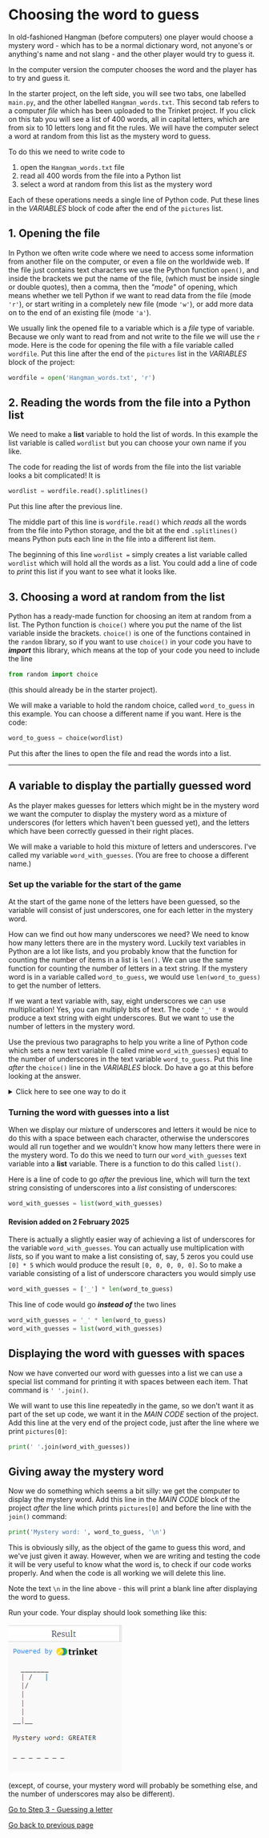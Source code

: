 # Choosing the word to guess

In old-fashioned Hangman (before computers) one player would choose a mystery word - which has to be a normal dictionary word, not anyone's or anything's name and not slang - and the other player would try to guess it.

In the computer version the computer chooses the word and the player has to try and guess it.

In the starter project, on the left side, you will see two tabs, one labelled ```main.py```, and the other labelled ```Hangman_words.txt```. This second tab refers to a computer *file* which has been uploaded to the Trinket project. If you click on this tab you will see a list of 400 words, all in capital letters, which are from six to 10 letters long and fit the rules. We will have the computer select a word at random from this list as the mystery word to guess.

To do this we need to write code to

1. open the ```Hangman_words.txt``` file
2. read all 400 words from the file into a Python list
3. select a word at random from this list as the mystery word

Each of these operations needs a single line of Python code. Put these lines in the *VARIABLES* block of code after the end of the ```pictures``` list.

## 1. Opening the file

In Python we often write code where we need to access some information from another file on the computer, or even a file on the worldwide web. If the file just contains text characters we use the Python function ```open()```, and inside the brackets we put the name of the file, (which must be inside single or double quotes), then a comma,  then the *"mode"* of opening, which means whether we tell Python if we want to read data from the file (mode ```'r'```), or  start writing in a completely new file (mode ```'w'```), or add more data on to the end of an existing file (mode ```'a'```).

We usually link the opened file to a variable which is a *file* type of variable. Because we only want to read from and not write to the file we will use the ```r``` mode. Here is the code for opening the file with a file variable called ```wordfile```. Put this line after the end of the ```pictures``` list in the *VARIABLES* block of the project:

```python
wordfile = open('Hangman_words.txt', 'r')
```

## 2. Reading the words from the file into a Python list

We need to make a **list** variable to hold the list of words. In this example the list variable is called ```wordlist``` but you can choose your own name if you like.

The code for reading the list of words from the file into the list variable looks a bit complicated! It is

```python
wordlist = wordfile.read().splitlines()
```

Put this line after the previous line.

The middle part of this line is ```wordfile.read()``` which *reads* all the words from the file into Python storage, and the bit at the end ```.splitlines()``` means Python puts each line in the file into a different list item.

The beginning of this line ```wordlist =``` simply creates a list variable called ```wordlist``` which will hold all the words as a list. You could add a line of code to *print* this list if you want to see what it looks like.

## 3. Choosing a word at random from the list

Python has a ready-made function for choosing an item at random from a list. The Python function is ```choice()``` where you put the name of the list variable inside the brackets. ```choice()``` is one of the functions contained in the ```random``` library, so if you want to use ```choice()``` in your code you have to ***import*** this library, which means at the top of your code you need to include the line

```python
from random import choice
```

(this should already be in the starter project). 

We will make a variable to hold the random choice, called ```word_to_guess``` in this example. You can choose a different name if you want. Here is the code:

```python
word_to_guess = choice(wordlist)
```

Put this after the lines to open the file and read the words into a list.

---

## A variable to display the partially guessed word

As the player makes guesses for letters which might be in the mystery word we want the computer to display the mystery word as a mixture of underscores (for letters which haven't been guessed yet), and the letters which have been correctly guessed in their right places.

We will make a variable to hold this mixture of letters and underscores. I've called my variable ```word_with_guesses```. (You are free to choose a different name.)

### Set up the variable for the start of the game

At the start of the game none of the letters have been guessed, so the variable will consist of just underscores, one for each letter in the mystery word.

How can we find out how many underscores we need? We need to know how many letters there are in the mystery word. Luckily text variables in Python are a lot like lists, and you probably know that the function for counting the number of items in a list is ```len()```. We can use the same function for counting the number of letters in a text string. If the mystery word is in a variable called ```word_to_guess```, we would use ```len(word_to_guess)``` to get the number of letters.

If we want a text variable with, say,  eight underscores we can use multiplication! Yes, you can multiply bits of text. The code ```'_' * 8``` would produce a text string with eight underscores. But we want to use the number of letters in the mystery word.

Use the previous two paragraphs to help you write a line of Python code which sets a new text variable (I called mine ```word_with_guesses```) equal to the number of underscores in the text variable ```word_to_guess```. Put this line *after* the ```choice()``` line in the *VARIABLES* block. Do have a go at this before looking at the answer.

<details><summary>Click here to see one way to do it</summary>

```python
word_with_guesses = '_' * len(word_to_guess)
```
  
</details>

<p>

### Turning the word with guesses into a list

When we display our mixture of underscores and letters it would be nice to do this with a space between each character, otherwise the underscores would all run together and we wouldn't know how many letters there were in the mystery word. To do this we need to turn our ```word_with_guesses``` text variable into a **list** variable. There is a function to do this called ```list()```.

Here is a line of code to go *after* the previous line, which will turn the text string consisting of underscores into a *list* consisting of underscores:

```python
word_with_guesses = list(word_with_guesses)
```

#### Revision added on 2 February 2025

There is actually a slightly easier way of achieving a list of underscores for the variable ```word_with_guesses```. You can actually use multiplication with *lists*, so if you want to make a list consisting of, say, 5 zeros you could use ```[0] * 5``` which would produce the result ```[0, 0, 0, 0, 0]```. So to make a variable consisting of a list of underscore characters you would simply use

```python
word_with_guesses = ['_'] * len(word_to_guess)
```

This line of code would go ***instead of*** the two lines

```python
word_with_guesses = '_' * len(word_to_guess)
word_with_guesses = list(word_with_guesses)
```

## Displaying the word with guesses with spaces

Now we have converted our word with guesses into a list we can use a special list command for printing it with spaces between each item. That command is ```' '.join()```.

We will want to use this line repeatedly in the game, so we don't want it as part of the set up code, we want it in the *MAIN CODE* section of the project. Add this line at the very end of the project code, just after the line where we print ```pictures[0]```:

```python
print(' '.join(word_with_guesses))
```

## Giving away the mystery word

Now we do something which seems a bit silly: we get the computer to display the mystery word. Add this line in the *MAIN CODE* block of the project *after* the line which prints ```pictures[0]``` and before the line with the ```join()``` command:

```python
print('Mystery word: ', word_to_guess, '\n')
```

This is obviously silly, as the object of the game to guess this word, and we've just given it away. However, when we are writing and testing the code it will be very useful to know what the word is, to check if our code works properly. And when the code is all working we will delete this line.

Note the text ```\n``` in the line above - this will print a blank line after displaying the word to guess.

Run your code. Your display should look something like this:

![Step 2 display](step2.png "Display so far")

(except, of course, your mystery word will probably be something else, and the number of underscores may also be different).

[Go to Step 3 - Guessing a letter](../step03-guessing_a_letter/STEP3.md)

[Go back to previous page](../step01-list_of_pictures/STEP1.md)
